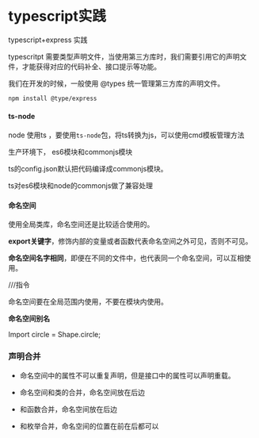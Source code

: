 # typescript实践

typescript+express 实践

typescritpt 需要类型声明文件，当使用第三方库时，我们需要引用它的声明文件，才能获得对应的代码补全、接口提示等功能。

我们在开发的时候，一般使用 @types 统一管理第三方库的声明文件。

```sh
npm install @type/express
```

#### ts-node

node 使用ts ，要使用`ts-node`包，将ts转换为js，可以使用cmd模板管理方法





生产环境下，	es6模块和commonjs模块

ts的config.json默认把代码编译成commonjs模块。

ts对es6模块和node的commonjs做了兼容处理



#### 命名空间

使用全局类库，命名空间还是比较适合使用的。

**export关键字**，修饰内部的变量或者函数代表命名空间之外可见，否则不可见。



**命名空间名字相同**，即便在不同的文件中，也代表同一个命名空间，可以互相使用。

///指令

命名空间要在全局范围内使用，不要在模块内使用。



**命名空间别名**

Import circle = Shape.circle;



### 声明合并



- 命名空间中的属性不可以重复声明，但是接口中的属性可以声明重载。

- 命名空间和类的合并，命名空间放在后边

- 和函数合并，命名空间放在后边

- 和枚举合并，命名空间的位置在前在后都可以





 





